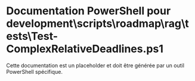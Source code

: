 # Documentation PowerShell pour development\scripts\roadmap\rag\tests\Test-ComplexRelativeDeadlines.ps1

Cette documentation est un placeholder et doit être générée par un outil PowerShell spécifique.
